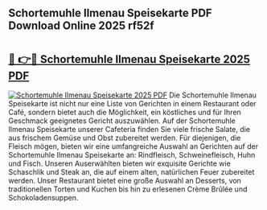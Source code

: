 ## Schortemuhle Ilmenau Speisekarte PDF Download Online 2025 rf52f

# <h2><a href="http://gc773r.nevu.top/?p=Schortemuhle+Ilmenau+Speisekarte">🔗 👉🔴 Schortemuhle Ilmenau Speisekarte 2025 PDF</a></h2>

[![Schortemuhle Ilmenau Speisekarte 2025 PDF](https://i.imgur.com/dBaPXMq.png)](http://gc773r.nevu.top/?p=Schortemuhle+Ilmenau+Speisekarte)
Die Schortemuhle Ilmenau Speisekarte ist nicht nur eine Liste von Gerichten in einem Restaurant oder Café, sondern bietet auch die Möglichkeit, ein köstliches und für Ihren Geschmack geeignetes Gericht auszuwählen. Auf der Schortemuhle Ilmenau Speisekarte unserer Cafeteria finden Sie viele frische Salate, die aus frischem Gemüse und Obst zubereitet werden. Für diejenigen, die Fleisch mögen, bieten wir eine umfangreiche Auswahl an Gerichten auf der Schortemuhle Ilmenau Speisekarte an: Rindfleisch, Schweinefleisch, Huhn und Fisch. Unseren Auserwählten bieten wir exquisite Gerichte wie Schaschlik und Steak an, die auf einem alten, natürlichen Feuer zubereitet werden. Unser Restaurant bietet eine große Auswahl an Desserts, von traditionellen Torten und Kuchen bis hin zu erlesenen Crème Brûlée und Schokoladensuppen.
